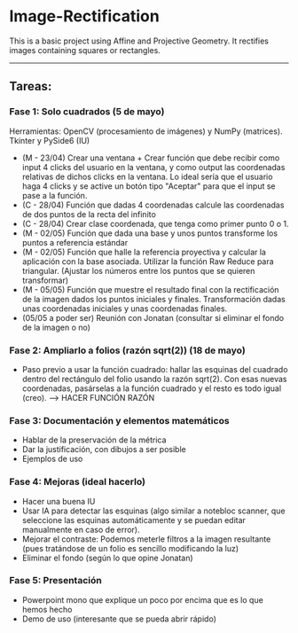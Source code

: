 # Image-Rectification
This is a basic project using Affine and Projective Geometry. It rectifies images containing squares or rectangles.

----------------------
## Tareas:

### Fase 1: Solo cuadrados (5 de mayo)
Herramientas: OpenCV (procesamiento de imágenes) y NumPy (matrices). Tkinter y PySide6 (IU)

- (M - 23/04) Crear una ventana + Crear función que debe recibir como input 4 clicks del usuario en la ventana, y como output las coordenadas relativas de dichos clicks en la ventana. Lo ideal sería que el usuario haga 4 clicks y se active un botón tipo "Aceptar" para que el input se pase a la función.
- (C - 28/04) Función que dadas 4 coordenadas calcule las coordenadas de dos puntos de la recta del infinito
- (C - 28/04) Crear clase coordenada, que tenga como primer punto 0 o 1. 
- (M - 02/05) Función que dada una base y unos puntos transforme los puntos a referencia estándar
- (M - 02/05) Función que halle la referencia proyectiva y calcular la aplicación con la base asociada. Utilizar la función Raw Reduce para triangular. (Ajustar los números entre los puntos que se quieren transformar)
- (M - 05/05) Función que muestre el resultado final con la rectificación de la imagen dados los puntos iniciales y finales. Transformación dadas unas coordenadas iniciales y unas coordenadas finales.
- (05/05 a poder ser) Reunión con Jonatan (consultar si eliminar el fondo de la imagen o no)

### Fase 2: Ampliarlo a folios (razón sqrt(2)) (18 de mayo)
- Paso previo a usar la función cuadrado: hallar las esquinas del cuadrado dentro del rectángulo del folio usando la razón sqrt(2). Con esas nuevas coordenadas, pasárselas a la función cuadrado y el resto es todo igual (creo). --> HACER FUNCIÓN RAZÓN

### Fase 3: Documentación y elementos matemáticos
- Hablar de la preservación de la métrica
- Dar la justificación, con dibujos a ser posible
- Ejemplos de uso

### Fase 4: Mejoras (ideal hacerlo)
- Hacer una buena IU
- Usar IA para detectar las esquinas (algo similar a notebloc scanner, que seleccione las esquinas automáticamente y se puedan editar manualmente en caso de error).
- Mejorar el contraste: Podemos meterle filtros a la imagen resultante (pues tratándose de un folio es sencillo modificando la luz)
- Eliminar el fondo (según lo que opine Jonatan)

### Fase 5: Presentación
- Powerpoint mono que explique un poco por encima que es lo que hemos hecho
- Demo de uso (interesante que se pueda abrir rápido)